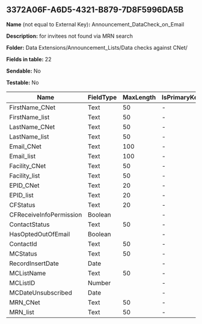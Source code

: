 ## 3372A06F-A6D5-4321-B879-7D8F5996DA5B

**Name** (not equal to External Key)**:** Announcement_DataCheck_on_Email

**Description:** for invitees not found via MRN search

**Folder:** Data Extensions/Announcement_Lists/Data checks against CNet/

**Fields in table:** 22

**Sendable:** No

**Testable:** No

| Name | FieldType | MaxLength | IsPrimaryKey | IsNullable | DefaultValue |
| --- | --- | --- | --- | --- | --- |
| FirstName_CNet | Text | 50 | - | + |  |
| FirstName_list | Text | 50 | - | + |  |
| LastName_CNet | Text | 50 | - | + |  |
| LastName_list | Text | 50 | - | + |  |
| Email_CNet | Text | 100 | - | + |  |
| Email_list | Text | 100 | - | + |  |
| Facility_CNet | Text | 50 | - | + |  |
| Facility_list | Text | 50 | - | + |  |
| EPID_CNet | Text | 20 | - | + |  |
| EPID_list | Text | 20 | - | + |  |
| CFStatus | Text | 20 | - | + |  |
| CFReceiveInfoPermission | Boolean |  | - | + |  |
| ContactStatus | Text | 50 | - | + |  |
| HasOptedOutOfEmail | Boolean |  | - | + |  |
| ContactId | Text | 50 | - | + |  |
| MCStatus | Text | 50 | - | + |  |
| RecordInsertDate | Date |  | - | + | GetDate() |
| MCListName | Text | 50 | - | + |  |
| MCListID | Number |  | - | + |  |
| MCDateUnsubscribed | Date |  | - | + |  |
| MRN_CNet | Text | 50 | - | + |  |
| MRN_list | Text | 50 | - | + |  |
